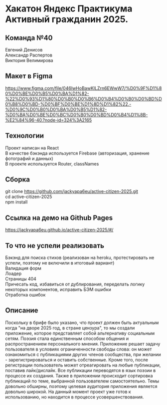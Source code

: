 # Хакатон Яндекс Практикума Активный гражданин 2025.
## Команда №40
Евгений Денисов  
Александр Распертов  
Виктория Велимирова  

## Макет в Figma
https://www.figma.com/file/046IwHoBawKILZrn6EWwW7/%D0%9F%D1%80%D0%BE%D0%B5%D0%BA%D1%82-%22%D0%93%D1%80%D0%B0%D0%B6%D0%B4%D0%B0%D0%BD%D0%B8%D0%BD-%D0%BF%D0%BE%D1%8D%D1%82%22.-%D0%9C%D0%B0%D0%BA%D0%B5%D1%82-%D0%BA%D0%BE%D0%BC%D0%B0%D0%BD%D0%B4%D1%8B-%E2%84%96-40.?node-id=324%3A2165

## Технологии
  Проект написан на React  
  В качестве бэкэнда используется Firebase (авторизация, хранение фотографий и данных)  
  В проекте используется Router, classNames  

## Сборка
git clone https://github.com/jackyapa6eu/active-citizen-2025.git  
cd active-citizen-2025  
npm install  

## Ссылка на демо на Github Pages
https://jackyapa6eu.github.io/active-citizen-2025/#/

## То что не успели реализовать
  Бэкэнд для поиска стихов (реализован на heroku, протестировать не успели, поэтому не включили в итоговый вариант)  
  Валидация форм  
  Лоадер  
  Страницы 404  
  Причесать код, избавиться от дублирования, переделать логику некоторых компонентов, исправить БЭМ ошибки  
  Отработка ошибок  

## Описание
Поскольку в брифе было указано, что проект должен быть актуальным когда "на дворе 2025 год, в стране цензура", то мы создали приложение, которое представляет собой альтернативу социальным сетям.
Поэзия стала единственным способом общения и распространением персонального мнения.
Приложение решает задачу пользователя в условиях ограниченности свободы слова: он может ознакомиться с публикациями других членов сообщества, при желании - зарегистрироваться и оставить собственные. Кроме того, после регистрации пользователь может отреагировать на любые публикации, поставив лайк/дислайк.
Все публикации переводятся в язык поэзии в процессе их создания. Также в приложении происходит сортировка публикаций по теме, выбранной пользователем самостоятельно. Темы довольно обширны, поэтому целевая аудитория приложения является довольно широкой.
На данный момент проект уже готов к использованию, но находится в процессе усовершенствования.
